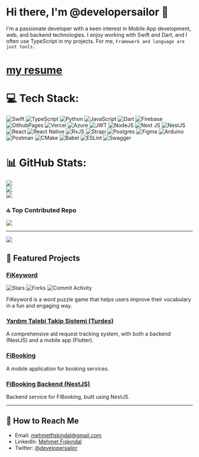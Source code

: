 # Hi there, I'm @developersailor 👋

I'm a passionate developer with a keen interest in Mobile App development, web, and backend technologies. I enjoy working with Swift and Dart, and I often use TypeScript in my projects. For me, `Framework and language are just tools.`

# [my resume](cv.pdf)

# 💻 Tech Stack:

![Swift](https://img.shields.io/badge/swift-F54A2A?style=for-the-badge&logo=swift&logoColor=white) ![TypeScript](https://img.shields.io/badge/typescript-%23007ACC.svg?style=for-the-badge&logo=typescript&logoColor=white) ![Python](https://img.shields.io/badge/python-3670A0?style=for-the-badge&logo=python&logoColor=ffdd54) ![JavaScript](https://img.shields.io/badge/javascript-%23323330.svg?style=for-the-badge&logo=javascript&logoColor=%23F7DF1E) ![Dart](https://img.shields.io/badge/dart-%230175C2.svg?style=for-the-badge&logo=dart&logoColor=white) ![Firebase](https://img.shields.io/badge/firebase-%23039BE5.svg?style=for-the-badge&logo=firebase) ![GithubPages](https://img.shields.io/badge/github%20pages-121013?style=for-the-badge&logo=github&logoColor=white) ![Vercel](https://img.shields.io/badge/vercel-%23000000.svg?style=for-the-badge&logo=vercel&logoColor=white) ![Azure](https://img.shields.io/badge/azure-%230072C6.svg?style=for-the-badge&logo=microsoftazure&logoColor=white) ![JWT](https://img.shields.io/badge/JWT-black?style=for-the-badge&logo=JSON%20web%20tokens) ![NodeJS](https://img.shields.io/badge/node.js-6DA55F?style=for-the-badge&logo=node.js&logoColor=white) ![Next JS](https://img.shields.io/badge/Next-black?style=for-the-badge&logo=next.js&logoColor=white) ![NestJS](https://img.shields.io/badge/nestjs-%23E0234E.svg?style=for-the-badge&logo=nestjs&logoColor=white) ![React](https://img.shields.io/badge/react-%2320232a.svg?style=for-the-badge&logo=react&logoColor=%2361DAFB) ![React Native](https://img.shields.io/badge/react_native-%2320232a.svg?style=for-the-badge&logo=react&logoColor=%2361DAFB) ![RxJS](https://img.shields.io/badge/rxjs-%23B7178C.svg?style=for-the-badge&logo=reactivex&logoColor=white) ![Strapi](https://img.shields.io/badge/strapi-%232E7EEA.svg?style=for-the-badge&logo=strapi&logoColor=white) ![Postgres](https://img.shields.io/badge/postgres-%23316192.svg?style=for-the-badge&logo=postgresql&logoColor=white) ![Figma](https://img.shields.io/badge/figma-%23F24E1E.svg?style=for-the-badge&logo=figma&logoColor=white) ![Arduino](https://img.shields.io/badge/-Arduino-00979D?style=for-the-badge&logo=Arduino&logoColor=white) ![Postman](https://img.shields.io/badge/Postman-FF6C37?style=for-the-badge&logo=postman&logoColor=white) ![CMake](https://img.shields.io/badge/CMake-%23008FBA.svg?style=for-the-badge&logo=cmake&logoColor=white) ![Babel](https://img.shields.io/badge/Babel-F9DC3e?style=for-the-badge&logo=babel&logoColor=black) ![ESLint](https://img.shields.io/badge/ESLint-4B3263?style=for-the-badge&logo=eslint&logoColor=white) ![Swagger](https://img.shields.io/badge/-Swagger-%23Clojure?style=for-the-badge&logo=swagger&logoColor=white)

# 📊 GitHub Stats:

![](https://github-readme-stats.vercel.app/api?username=developersailor&theme=dark&hide_border=false&include_all_commits=false&count_private=false)<br/>
![](https://github-readme-streak-stats.herokuapp.com/?user=developersailor&theme=dark&hide_border=false)<br/>
![](https://github-readme-stats.vercel.app/api/top-langs/?username=developersailor&theme=dark&hide_border=false&include_all_commits=false&count_private=false&layout=compact)

### 🔝 Top Contributed Repo

![](https://github-contributor-stats.vercel.app/api?username=developersailor&limit=5&theme=dark&combine_all_yearly_contributions=true)

---

[![](https://visitcount.itsvg.in/api?id=developersailor&label=Profile%20Views&pretty=false)](https://visitcount.itsvg.in)

<!-- Proudly created with GPRM ( https://gprm.itsvg.in ) -->

## 🌟 Featured Projects

### [FiKeyword](https://github.com/developersailor/FiKeyword)

![Stars](https://img.shields.io/github/stars/developersailor/FiKeyword?style=social)
![Forks](https://img.shields.io/github/forks/developersailor/FiKeyword?style=social)
![Commit Activity](https://img.shields.io/github/commit-activity/m/developersailor/FiKeyword)

FiKeyword is a word puzzle game that helps users improve their vocabulary in a fun and engaging way.

### [Yardım Talebi Takip Sistemi (Turdes)](https://github.com/developersailor/Turdes)

A comprehensive aid request tracking system, with both a backend (NestJS) and a mobile app (Flutter).

### [FiBooking](https://github.com/developersailor/fi-booking)

A mobile application for booking services.

### [FiBooking Backend (NestJS)](https://github.com/developersailor/fibooking-nest-be)

Backend service for FiBooking, built using NestJS.

---

## 💌 How to Reach Me

- Email: [mehmetfiskindal@gmail.com](mailto:mehmetfiskindal@gmail.com)
- LinkedIn: [Mehmet Fışkındal](https://www.linkedin.com/in/mehmet-f%C4%B1%C5%9Fk%C4%B1ndal-41309b56)
- Twitter: [@developersailor](https://twitter.com/developersailor)

<!---
developersailor/developersailor is a ✨ special ✨ repository because its `README.md` (this file) appears on your GitHub profile.
--->

